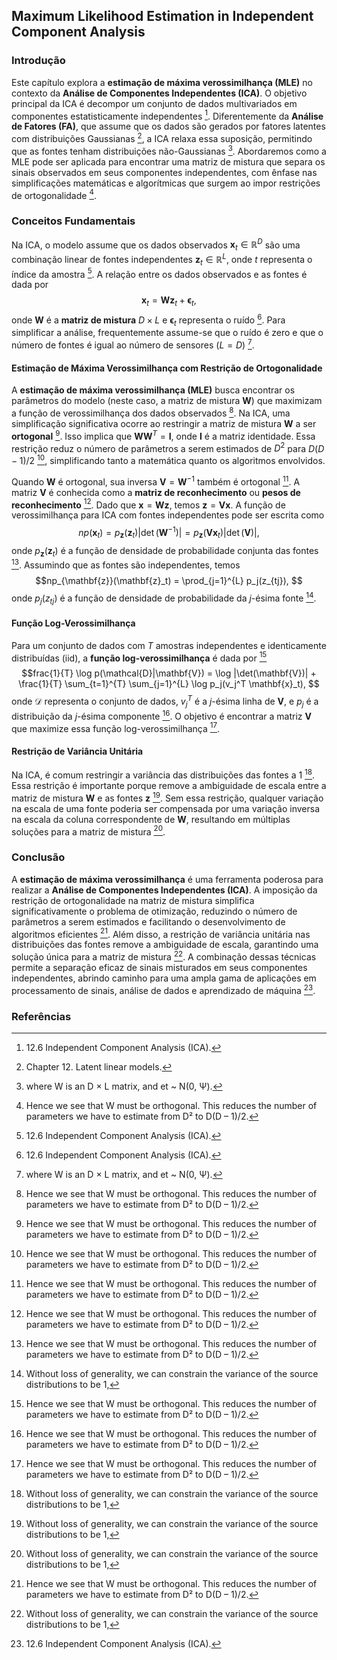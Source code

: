 ## Maximum Likelihood Estimation in Independent Component Analysis

### Introdução
Este capítulo explora a **estimação de máxima verossimilhança (MLE)** no contexto da **Análise de Componentes Independentes (ICA)**. O objetivo principal da ICA é decompor um conjunto de dados multivariados em componentes estatisticamente independentes [^407]. Diferentemente da **Análise de Fatores (FA)**, que assume que os dados são gerados por fatores latentes com distribuições Gaussianas [^381], a ICA relaxa essa suposição, permitindo que as fontes tenham distribuições não-Gaussianas [^408]. Abordaremos como a MLE pode ser aplicada para encontrar uma matriz de mistura que separa os sinais observados em seus componentes independentes, com ênfase nas simplificações matemáticas e algorítmicas que surgem ao impor restrições de ortogonalidade [^410].

### Conceitos Fundamentais
Na ICA, o modelo assume que os dados observados $\mathbf{x}_t \in \mathbb{R}^D$ são uma combinação linear de fontes independentes $\mathbf{z}_t \in \mathbb{R}^L$, onde $t$ representa o índice da amostra [^407]. A relação entre os dados observados e as fontes é dada por
$$ \mathbf{x}_t = \mathbf{W}\mathbf{z}_t + \mathbf{\epsilon}_t, $$
onde $\mathbf{W}$ é a **matriz de mistura** $D \times L$ e $\mathbf{\epsilon}_t$ representa o ruído [^407]. Para simplificar a análise, frequentemente assume-se que o ruído é zero e que o número de fontes é igual ao número de sensores ($L = D$) [^408].

#### Estimação de Máxima Verossimilhança com Restrição de Ortogonalidade
A **estimação de máxima verossimilhança (MLE)** busca encontrar os parâmetros do modelo (neste caso, a matriz de mistura $\mathbf{W}$) que maximizam a função de verossimilhança dos dados observados [^410]. Na ICA, uma simplificação significativa ocorre ao restringir a matriz de mistura $\mathbf{W}$ a ser **ortogonal** [^410]. Isso implica que $\mathbf{W}\mathbf{W}^T = \mathbf{I}$, onde $\mathbf{I}$ é a matriz identidade. Essa restrição reduz o número de parâmetros a serem estimados de $D^2$ para $D(D-1)/2$ [^410], simplificando tanto a matemática quanto os algoritmos envolvidos.

Quando $\mathbf{W}$ é ortogonal, sua inversa $\mathbf{V} = \mathbf{W}^{-1}$ também é ortogonal [^410]. A matriz $\mathbf{V}$ é conhecida como a **matriz de reconhecimento** ou **pesos de reconhecimento** [^410]. Dado que $\mathbf{x} = \mathbf{W}\mathbf{z}$, temos $\mathbf{z} = \mathbf{V}\mathbf{x}$. A função de verossimilhança para ICA com fontes independentes pode ser escrita como
$$np(\mathbf{x}_t) = p_{\mathbf{z}}(\mathbf{z}_t) |\det(\mathbf{W}^{-1})| = p_{\mathbf{z}}(\mathbf{V}\mathbf{x}_t) |\det(\mathbf{V})|, $$
onde $p_{\mathbf{z}}(\mathbf{z}_t)$ é a função de densidade de probabilidade conjunta das fontes [^410]. Assumindo que as fontes são independentes, temos
$$np_{\mathbf{z}}(\mathbf{z}_t) = \prod_{j=1}^{L} p_j(z_{tj}), $$
onde $p_j(z_{tj})$ é a função de densidade de probabilidade da $j$-ésima fonte [^409].

#### Função Log-Verossimilhança
Para um conjunto de dados com $T$ amostras independentes e identicamente distribuídas (iid), a **função log-verossimilhança** é dada por [^410]
$$frac{1}{T} \log p(\mathcal{D}|\mathbf{V}) = \log |\det(\mathbf{V})| + \frac{1}{T} \sum_{t=1}^{T} \sum_{j=1}^{L} \log p_j(v_j^T \mathbf{x}_t), $$
onde $\mathcal{D}$ representa o conjunto de dados, $v_j^T$ é a $j$-ésima linha de $\mathbf{V}$, e $p_j$ é a distribuição da $j$-ésima componente [^410]. O objetivo é encontrar a matriz $\mathbf{V}$ que maximize essa função log-verossimilhança [^410].

#### Restrição de Variância Unitária
Na ICA, é comum restringir a variância das distribuições das fontes a 1 [^409]. Essa restrição é importante porque remove a ambiguidade de escala entre a matriz de mistura $\mathbf{W}$ e as fontes $\mathbf{z}$ [^409]. Sem essa restrição, qualquer variação na escala de uma fonte poderia ser compensada por uma variação inversa na escala da coluna correspondente de $\mathbf{W}$, resultando em múltiplas soluções para a matriz de mistura [^409].

### Conclusão

A **estimação de máxima verossimilhança** é uma ferramenta poderosa para realizar a **Análise de Componentes Independentes (ICA)**. A imposição da restrição de ortogonalidade na matriz de mistura simplifica significativamente o problema de otimização, reduzindo o número de parâmetros a serem estimados e facilitando o desenvolvimento de algoritmos eficientes [^410]. Além disso, a restrição de variância unitária nas distribuições das fontes remove a ambiguidade de escala, garantindo uma solução única para a matriz de mistura [^409]. A combinação dessas técnicas permite a separação eficaz de sinais misturados em seus componentes independentes, abrindo caminho para uma ampla gama de aplicações em processamento de sinais, análise de dados e aprendizado de máquina [^407].

### Referências
[^381]: Chapter 12. Latent linear models.
[^407]: 12.6 Independent Component Analysis (ICA).
[^408]: where W is an D × L matrix, and et ~ N(0, Ψ).
[^409]: Without loss of generality, we can constrain the variance of the source distributions to be 1,
[^410]: Hence we see that W must be orthogonal. This reduces the number of parameters we have to
estimate from D² to D(D – 1)/2.
<!-- END -->